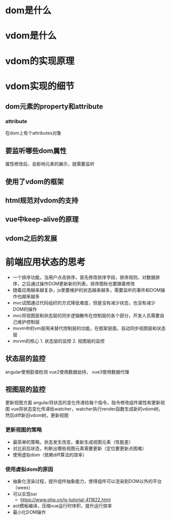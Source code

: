 # dom是什么

# vdom是什么

# vdom的实现原理

# vdom实现的细节

## dom元素的property和attribute

### attribute
在dom上有个attributes对象


## 要监听哪些dom属性
属性修改后，会影响元素的展示，就需要监听

## 使用了vdom的框架

## html规范对vdom的支持

## vue中keep-alive的原理

## vdom之后的发展



# 前端应用状态的思考

- 一个排序功能，当用户点击排序，首先修改排序字段，排序规则，对数据排序，之后通过操作DOM更新新的列表，排序图标也要跟着修改
- 随着应用越来越复杂，js里要维护的状态越来越多，需要监听的事件和DOM操作也越来越多
- mvc试图通过代码组织的方式降低难度，但是没有减少状态，也没有减少DOM的操作
- mvc将视图层和状态层的同步逻辑散布在控制层的各个部分，开发人员需要自己维护控制层
- mvvm中的vm层用来替代控制层的功能，在框架层面，自动同步视图层和状态层
- mvvm的核心 1. 状态层的监控 2. 视图层的监控


## 状态层的监控

angular使用脏值检测
vue2使用数据劫持， vue3使用数据代理

## 视图层的监控

更新视图方面
angular将状态的变化传递给每个指令，指令修改组件属性和更新视图
vue将状态变化传递给watcher，watcher执行render函数生成新的vdom树，然后diff新旧vdom树，更新视图

### 更新视图的策略

- 最简单的策略，状态发生改变，重新生成视图元素（性能差）
- 对比前后状态，判断出哪些视图元素需要更新（定位要更新点困难）
- 使用虚拟dom（依赖diff算法的效率）

### 使用虚拟dom的原因

- 抽象化渲染过程，提升组件抽象能力，使得组件可以渲染到DOM以外的平台（weex）
- 可以实现ssr
  + https://www.php.cn/js-tutorial-411822.html
- aot模板编译，压缩vue运行时体积，提升运行效率
- 最小化DOM操作
